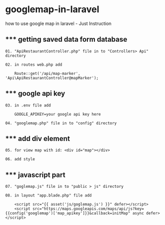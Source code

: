 # googlemap-in-laravel
how to use google map in laravel - Just Instruction


*** getting saved data form database
   ---------------------------------------------

	01. "ApiRestaurantController.php" file in to "Controllers> Api" directory

	02. in routes web.php add 

		Route::get('/api/map-marker', 'Api\ApiRestaurantController@mapMarker');

 

***  google api key
   ---------------------------------------------


	03. in .env file add   

		GOOGLE_APIKEY=your google api key here

	04. "googlemap.php" file in to "config" directory


*** add div element
   ---------------------------------------------


	05. for view map with id: <div id="map"></div>
	
	06. add style


 
*** javascript part
   ---------------------------------------------


	07. "goglemap.js" file in to "public > js" directory

	08. in layout "app.blade.php" file add

		<script src="{{ asset('js/goglemap.js') }}" defer></script>
		<script src="https://maps.googleapis.com/maps/api/js?key={{config('googlemap')['map_apikey']}}&callback=initMap" async defer></script>
    
    
